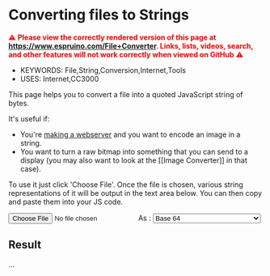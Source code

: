 <!--- Copyright (c) 2013 Gordon Williams, Pur3 Ltd. See the file LICENSE for copying permission. -->
Converting files to Strings
========================

<span style="color:red">:warning: **Please view the correctly rendered version of this page at https://www.espruino.com/File+Converter. Links, lists, videos, search, and other features will not work correctly when viewed on GitHub** :warning:</span>

* KEYWORDS: File,String,Conversion,Internet,Tools
* USES: Internet,CC3000

This page helps you to convert a file into a quoted JavaScript string of bytes.

It's useful if:

* You're [making a webserver](/Internet) and you want to encode an image in a string.
* You want to turn a raw bitmap into something that you can send to a display (you may also want to look at the [[Image Converter]] in that case).


To use it just click 'Choose File'. Once the file is chosen, various string representations of it will be output in the text area below. You can then copy and paste them into your JS code.

<script src="/js/heatshrink.js"></script>
<input type="file" id="fileLoader"/>
As : <select id="fileType" onchange="fileLoaded()">
<option value="b64" selected="selected">Base 64</option>
<option value="b64c">Base 64 Compressed</option>
<option value="b64b">Base 64 Array in chunks</option>
<option value="b64f">Base 64 Flash Write (advanced)</option>
<option value="quoted">Quoted String</option>
<option value="templated">Templated String</option>
</select><br/>

<h2>Result</h2>

<p id="size">...</p>
<textarea id="result" style="width:650px;height:300px;display:none;"></textarea>


<script>
  var bytes;
  function fileLoaded() {
    document.getElementById("result").value = "";
    document.getElementById("result").style.display = "none";
    document.getElementById("size").innerText = "Please Choose a file first";
    if (!bytes) return;

    var fileTypeSelect = document.getElementById("fileType");
    var fileType = fileTypeSelect.options[fileTypeSelect.selectedIndex].value;

    if (bytes.length>(20*1024)) {
      document.getElementById("size").innerText = "File too long - must be less than 20kB";
      return;
    }

    var dqStr = "";
    var tmpStr = "";
    var lastCh = 0;
    for (var i=0;i<bytes.length;i++) {
      var ch = bytes[i];
      // templated string
      if (ch==92) tmpStr += "\\\\"; // escaping slash
      else if (ch==96) tmpStr += "\\\`"; // template quote
      else if (lastCh==36 && ch==126) tmpStr += "\\{" // ${
      else tmpStr += String.fromCharCode(ch);
      // double-quoted string
      if (ch==34) dqStr += "\\\"";
      else if (ch==9) dqStr += "\\t";
      else if (ch==10) dqStr += "\\n";
      else if (ch==13) dqStr += "\\r";
      else if (ch==92) dqStr += "\\\\";
      else if (ch>=32 && ch<127)
        dqStr += String.fromCharCode(ch);
      else { // hex code
        if (ch<64 && (i+1>=bytes.length || (bytes[i+1]<48/*0*/ || bytes[i+1]>55/*7*/)))
          dqStr += "\\"+ch.toString(8/*octal*/); // quick compactness hack
        else
          dqStr += "\\x"+(ch+256).toString(16).substr(-2); // hex
      }
      lastCh = ch;
    }

    var finalStr = "";
    switch (fileType) {
      case "b64" :
        finalStr = 'atob("'+btoa(String.fromCharCode.apply(null, bytes))+'")';
        break;
      case "b64c" :
        finalStr = 'E.toString(require("heatshrink").decompress(atob("'+btoa(String.fromCharCode.apply(null, heatshrink_compress(bytes)))+'")))';
        break;
      case "b64b" :
        finalStr = 'var data = new Uint8Array('+bytes.length+');\r\n';
        var BSIZE = 128;
        for (var i=0;i<bytes.length;i+=BSIZE) {
          let d = btoa(String.fromCharCode.apply(null, bytes.slice(i,i+BSIZE)));
          finalStr += 'data.set(atob("'+d+'"),'+i+');\r\n';
        }
        break;
        case "b64f" :
          finalStr = 'var addr=....; // '+bytes.length+' bytes\n';
          var BSIZE = 256;
          for (var i=0;i<bytes.length;i+=BSIZE) {
            let d = btoa(String.fromCharCode.apply(null, bytes.slice(i,i+BSIZE)));
            finalStr += 'require("Flash").write(atob("'+d+'"), addr+'+i+');\r\n';
          }
          break;
      case "quoted" :
        finalStr = '"'+dqStr+'"';
        break;
      case "templated" :
        finalStr = '"'+tmpStr+'"';
        break;
      default: throw new Error("Unknown type!");
    }
    document.getElementById("size").innerText = finalStr.length+" Characters";
    document.getElementById("result").style.display = "";
    document.getElementById("result").value = finalStr;
  }
  function handleFileSelect(event) {
      if (event.target.files.length != 1) return;
      var reader = new FileReader();
      reader.onload = function(event) {
        bytes = new Uint8Array(event.target.result);
        fileLoaded();
      };
      reader.readAsArrayBuffer(event.target.files[0]);
    };
    document.getElementById('fileLoader').addEventListener('change', handleFileSelect, false);
    fileLoaded(); // set up elements
</script>
